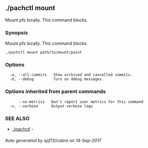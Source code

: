## ./pachctl mount

Mount pfs locally. This command blocks.

### Synopsis


Mount pfs locally. This command blocks.

```
./pachctl mount path/to/mount/point
```

### Options

```
  -a, --all-commits   Show archived and cancelled commits.
  -d, --debug         Turn on debug messages.
```

### Options inherited from parent commands

```
      --no-metrics   Don't report user metrics for this command
  -v, --verbose      Output verbose logs
```

### SEE ALSO
* [./pachctl](./pachctl.md)	 - 

###### Auto generated by spf13/cobra on 14-Sep-2017
